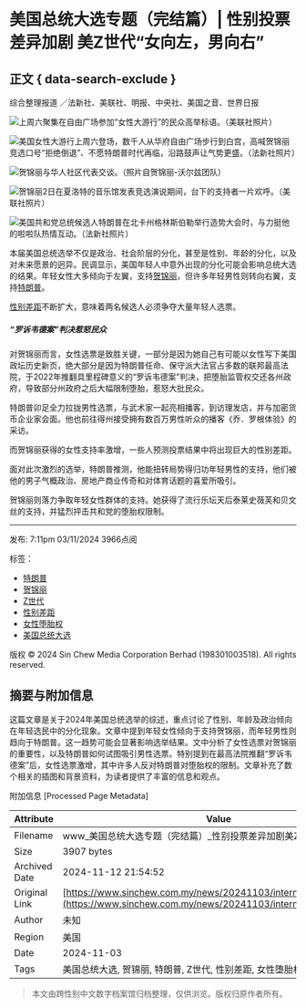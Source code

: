 # 美国总统大选专题（完结篇）| 性别投票差异加剧 美Z世代“女向左，男向右”

## 正文 { data-search-exclude }


综合整理报道 ／法新社、美联社、明报、中央社、美国之音、世界日报

![上周六聚集在自由广场参加“女性大游行”的民众高举标语。（美联社照片）](https://www.sinchew.com.my/wp-content/uploads/2024/11/efbc88e7be8ee59bbde680bbe7bb9fe98089e4b8bee4b893e9a298-e7acace4ba94e7af87e5ae8ce7bb93e7be8eze4b896e4bba3e680a7e588abe68a95e7a5a8-3.jpg)

![美国女性大游行上周六登场，数千人从华府自由广场步行到白宫，高喊贺锦丽竞选口号“拒绝倒退”、不愿特朗普时代再临，沿路鼓声让气势更盛。（法新社照片）](https://www.sinchew.com.my/wp-content/uploads/2024/11/efbc88e7be8ee59bbde680bbe7bb9fe98089e4b8bee4b893e9a298-e7acace4ba94e7af87e5ae8ce7bb93e7be8eze4b896e4bba3e680a7e588abe68a95e7a5a8-2.jpg)

![贺锦丽与华人社区代表交谈。（照片自贺锦丽-沃尔兹团队）](https://www.sinchew.com.my/wp-content/uploads/2024/11/efbc88e7be8ee59bbde680bbe7bb9fe98089e4b8bee4b893e9a298-e7acace4ba94e7af87e5ae8ce7bb93e7be8eze4b896e4bba3e680a7e588abe68a95e7a5a8-5.jpg)

![贺锦丽2日在夏洛特的音乐馆发表竞选演说期间，台下的支持者一片欢呼。（美联社照片）](https://www.sinchew.com.my/wp-content/uploads/2024/11/efbc88e7be8ee59bbde680bbe7bb9fe98089e4b8bee4b893e9a298-e7acace4ba94e7af87e5ae8ce7bb93e7be8eze4b896e4bba3e680a7e588abe68a95e7a5a8-4.jpg)

![美国共和党总统候选人特朗普在北卡州格林斯伯勒举行造势大会时，与力挺他的啦啦队热情互动。（法新社照片）](https://www.sinchew.com.my/wp-content/uploads/2024/11/efbc88e7be8ee59bbde680bbe7bb9fe98089e4b8bee4b893e9a298-e7acace4ba94e7af87e5ae8ce7bb93e7be8eze4b896e4bba3e680a7e588abe68a95e7a5a8-1.jpg)

本届美国总统选举不仅是政治、社会阶层的分化，甚至是性别、年龄的分化，以及对未来愿景的迥异。民调显示，美国年轻人中意外出现的分化可能会影响总统大选的结果。年轻女性大多倾向于左翼，支持[贺锦丽](/tag/%e8%b4%ba%e9%94%a6%e4%b8%bd/)，但许多年轻男性则转向右翼，支持[特朗普](/tag/%e7%89%b9%e6%9c%97%e6%99%ae/)。

[性别差距](/tag/%e6%80%a7%e5%88%ab%e5%b7%ae%e8%b7%9d/)不断扩大，意味着两名候选人必须争夺大量年轻人选票。

##### “罗诉韦德案”判决惹怒民众

对贺锦丽而言，女性选票是致胜关键，一部分是因为她自己有可能以女性写下美国政坛历史新页，绝大部分是因为特朗普任命、保守派大法官占多数的联邦最高法院，于2022年推翻具里程碑意义的“罗诉韦德案”判决，把堕胎监管权交还各州政府，导致部分州政府之后大幅限制堕胎，惹怒大批民众。

特朗普卯足全力拉拢男性选票，与武术家一起亮相播客，到访理发店，并与加密货币企业家会面。他也前往得州接受拥有数百万男性听众的播客《乔．罗根体验》的采访。

而贺锦丽获得的女性支持率激增，一些人预测投票结果中将出现巨大的性别差距。

面对此次激烈的选举，特朗普推测，他能扭转局势得归功年轻男性的支持，他们被他的男子气概政治、房地产商业传奇和对体育话题的喜爱所吸引。

贺锦丽则落力争取年轻女性群体的支持。她获得了流行乐坛天后泰莱史薇芙和贝文丝的支持，并猛烈抨击共和党的堕胎权限制。

---
发布: 7:11pm 03/11/2024 3966点阅

标签：  
- [特朗普](/tag/特朗普)  
- [贺锦丽](/tag/贺锦丽)  
- [Z世代](/tag/z世代)  
- [性别差距](/tag/性别差距/)  
- [女性堕胎权](/tag/女性堕胎权/)  
- [美国总统大选](/tag/美国总统大选/)  

版权 © 2024 Sin Chew Media Corporation Berhad (198301003518). All rights reserved.

## 摘要与附加信息

<!-- tcd_abstract -->
这篇文章是关于2024年美国总统选举的综述，重点讨论了性别、年龄及政治倾向在年轻选民中的分化现象。文章中提到年轻女性倾向于支持贺锦丽，而年轻男性则趋向于特朗普。这一趋势可能会显著影响选举结果。文中分析了女性选票对贺锦丽的重要性，以及特朗普如何试图吸引男性选票。特别提到在最高法院推翻“罗诉韦德案”后，女性选票激增，其中许多人反对特朗普对堕胎权的限制。文章补充了数个相关的插图和背景资料，为读者提供了丰富的信息和观点。
<!-- tcd_abstract_end -->

附加信息 [Processed Page Metadata]

| Attribute       | Value                                  |
|-----------------|----------------------------------------|
| Filename        | www_美国总统大选专题（完结篇）_性别投票差异加剧美Z世代“女向左.md                             |
| Size            | 3907 bytes                           |
| Archived Date   | 2024-11-12 21:54:52                             |
| Original Link   | [https://www.sinchew.com.my/news/20241103/international/6045179](https://www.sinchew.com.my/news/20241103/international/6045179)                       |
| Author          | 未知                               |
| Region          | 美国                               |
| Date            | 2024-11-03                                 |
| Tags            | 美国总统大选, 贺锦丽, 特朗普, Z世代, 性别差距, 女性堕胎权                                 |
>
> 本文由跨性别中文数字档案馆归档整理，仅供浏览。版权归原作者所有。
>